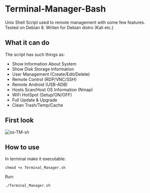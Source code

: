 # Terminal-Manager-Bash

Unix Shell Script used to remote management with some few features.  
Tested on Debian 8. Writen for Debian distro (Kali etc.)

## What it can do

The script has such things as:  

<ul>
<li>Show Information About System</li>  
<li>Show Disk Storage Information</li>  
<li>User Management (Create/Edit/Delete)</li>  
<li>Remote Control (RDP/VNC/SSH)</li>  
<li>Remote Android (USB-ADB)</li>  
<li>Hosts Scan/Host OS Information (Nmap)</li>  
<li>WiFi HotSpot (Setup/ON/OFF)</li>  
<li>Full Update & Upgrade</li>  
<li>Clean Trash/Temp/Cache</li>  
</ul>

## First look

![ss-TM-sh](https://user-images.githubusercontent.com/85984736/122619947-fd185e00-d091-11eb-97ea-92c2e44c7879.png)


## How to use

In terminal make it executable:  
```
chmod +x Terminal_Manager.sh   
```
Run:  
```
./Terminal_Manager.sh   
```

